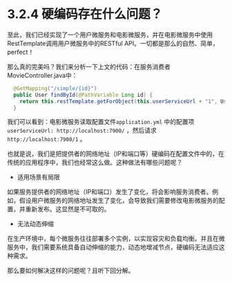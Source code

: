 # 3.2.4 硬编码存在什么问题？

至此，我们已经实现了一个用户微服务和电影微服务，并在电影微服务中使用RestTemplate调用用户微服务中的RESTful API。一切都是那么的自然、简单，perfect！

那么真的完美吗？我们来分析一下上文的代码：在服务消费者MovieController.java中：

```java
  @GetMapping("/simple/{id}")
  public User findById(@PathVariable Long id) {
    return this.restTemplate.getForObject(this.userServiceUrl + "1", User.class);
  }
```

我们可以看到：电影微服务读取配置文件`application.yml` 中的配置项`userServiceUrl: http://localhost:7900/` ，然后请求`http://localhost:7900/1` 。

也就是说，我们是把提供者的网络地址（IP和端口等）硬编码在配置文件中的，在传统的应用程序中，我们也经常这么做。这种做法有哪些问题呢？

* 适用场景有局限

如果服务提供者的网络地址（IP和端口）发生了变化，将会影响服务消费者。例如，假设用户微服务的网络地址发生了变化，会导致我们需要修改电影微服务的配置，并重新发布。这显然是不可取的。

* 无法动态伸缩

在生产环境中，每个微服务往往部署多个实例，以实现容灾和负载均衡。并且在微服务中，我们需要系统具备自动伸缩的能力，动态地增减节点，硬编码无法适应这种需求。

那么要如何解决这样的问题呢？且听下回分解。

